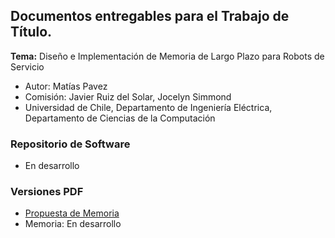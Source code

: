 ## Documentos entregables para el Trabajo de Título.

**Tema:** Diseño e Implementación de Memoria de Largo Plazo para Robots de Servicio

- Autor: Matías Pavez
- Comisión: Javier Ruiz del Solar, Jocelyn Simmond
- Universidad de Chile, Departamento de Ingeniería Eléctrica, Departamento de Ciencias de la Computación

### Repositorio de Software

- En desarrollo


### Versiones PDF

- [Propuesta de Memoria](https://latexonline.cc/compile?git=https%3A%2F%2Fgithub.com%2Fmpavezb%2Fmemoria&target=propuesta%2Fmain.tex&command=pdflatex)
- Memoria: En desarrollo
